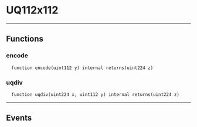 # UQ112x112




___

## Functions

### encode

```solidity
  function encode(uint112 y) internal returns(uint224 z)
```




### uqdiv

```solidity
  function uqdiv(uint224 x, uint112 y) internal returns(uint224 z)
```





___

## Events

